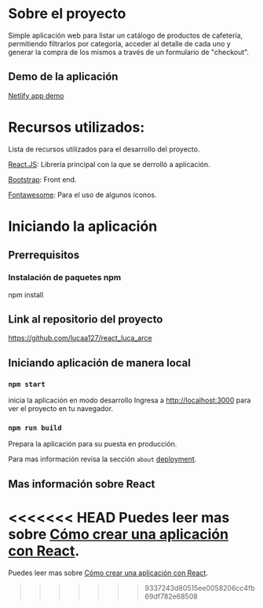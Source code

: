 # Sobre el proyecto

 Simple aplicación web para listar un catálogo de productos de cafetería, permitiendo filtrarlos por categoría, acceder al detalle de cada uno y generar la compra de los mismos a través de un formulario de "checkout".

## Demo de la aplicación

[Netlify app demo](https://practical-kare-a3d830.netlify.app)

# Recursos utilizados: 
Lista de recursos utilizados para el desarrollo del proyecto.

[React.JS](https://reactjs.org/): Librería principal con la que se derrolló a aplicación.

[Bootstrap](https://getbootstrap.com/): Front end.

[Fontawesome](https://fontawesome.com/): Para el uso de algunos íconos.



# Iniciando la aplicación

## Prerrequisitos

### Instalación de paquetes npm
npm install

## Link al repositorio del proyecto

https://github.com/lucaa127/react_luca_arce

## Iniciando aplicación de manera local

### `npm start`

inicia la aplicación en modo desarrollo
Ingresa a [http://localhost:3000](http://localhost:3000) para ver el proyecto en tu navegador.

### `npm run build`

Prepara la aplicación para su puesta en producción.

Para mas información revisa la sección `about` [deployment](https://facebook.github.io/create-react-app/docs/deployment).

## Mas información sobre React

<<<<<<< HEAD
Puedes leer mas sobre [Cómo crear una aplicación con React](https://facebook.github.io/create-react-app/docs/getting-started).
=======
Puedes leer mas sobre [Cómo crear una aplicación con React](https://facebook.github.io/create-react-app/docs/getting-started).
>>>>>>> 9337243d80515ee0058206cc4fb69df782e68508
